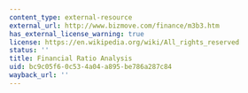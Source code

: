 ```yaml
---
content_type: external-resource
external_url: http://www.bizmove.com/finance/m3b3.htm
has_external_license_warning: true
license: https://en.wikipedia.org/wiki/All_rights_reserved
status: ''
title: Financial Ratio Analysis
uid: bc9c05f6-0c53-4a04-a895-be786a287c84
wayback_url: ''
---
```


